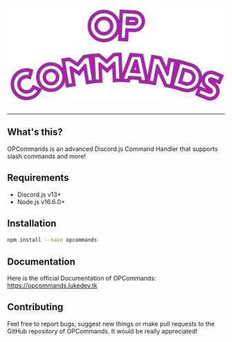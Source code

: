 <h1 align="center">
    <a href="https://github.com/LukeIsHereToDevelop/opcommands"><img src="assets/logo.png" alt="OPCommands"></a>
</h1>

---

## What's this?

OPCommands is an advanced Discord.js Command Handler that supports slash commands and more!

## Requirements

* Discord.js v13+
* Node.js v16.6.0+

## Installation

```bash
npm install --save opcommands
```

## Documentation

Here is the official Documentation of OPCommands: https://opcommands.lukedev.tk

## Contributing

Feel free to report bugs, suggest new things or make pull requests to the GitHub repository of OPCommands. It would be really appreciated!